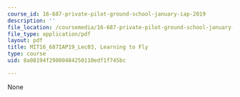 ```yaml
---
course_id: 16-687-private-pilot-ground-school-january-iap-2019
description: ''
file_location: /coursemedia/16-687-private-pilot-ground-school-january-iap-2019/8a08194f29800484250110edf1f745bc_MIT16_687IAP19_Lec03.pdf
file_type: application/pdf
layout: pdf
title: MIT16_687IAP19_Lec03, Learning to Fly
type: course
uid: 8a08194f29800484250110edf1f745bc

---
```

None